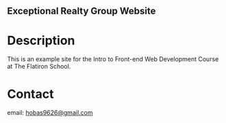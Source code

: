 Exceptional Realty Group Website
---
# Description

This is an example site for the Intro to Front-end Web Development Course at The Flatiron School.

# Contact

email: hobas9626@gmail.com